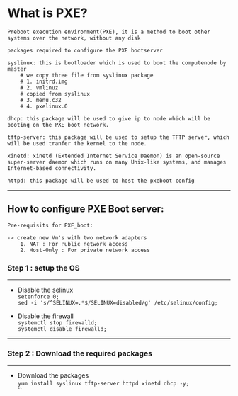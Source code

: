 # What is PXE?

```
Preboot execution environment(PXE), it is a method to boot other systems over the network, without any disk

packages required to configure the PXE bootserver

syslinux: this is bootloader which is used to boot the computenode by master    
    # we copy three file from syslinux package
    # 1. initrd.img 
    # 2. vmlinuz
    # copied from syslinux
    # 3. menu.c32
    # 4. pxelinux.0

dhcp: this package will be used to give ip to node which will be booting on the PXE boot network.

tftp-server: this package will be used to setup the TFTP server, which will be used tranfer the kernel to the node.

xinetd: xinetd (Extended Internet Service Daemon) is an open-source super-server daemon which runs on many Unix-like systems, and manages Internet-based connectivity.

httpd: this package will be used to host the pxeboot config

```

---
## How to configure PXE Boot server:

```
Pre-requisits for PXE_boot:

-> create new Vm's with two network adapters
    1. NAT : For Public network access
    2. Host-Only : For private network access
```


### Step 1 : setup the OS
---
* Disable the selinux  
`setenforce 0;`  
`sed -i 's/^SELINUX=.*$/SELINUX=disabled/g' /etc/selinux/config;`

* Disable the firewall  
`systemctl stop firewalld;`  
`systemctl disable firewalld;`

---
### Step 2 : Download the required packages
---
* Download the packages  
`yum install syslinux tftp-server httpd xinetd dhcp -y;`  
``